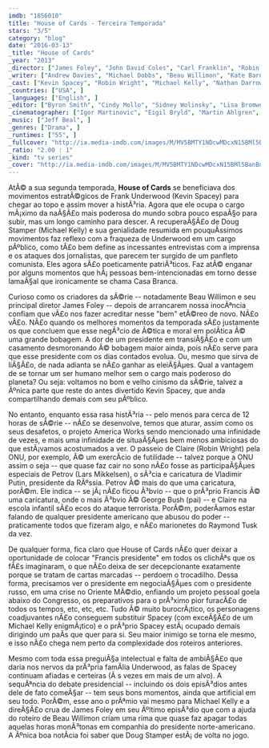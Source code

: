 ```yaml
---
imdb: "1856010"
title: "House of Cards - Terceira Temporada"
stars: "3/5"
category: "blog"
date: "2016-03-13"
_title: "House of Cards"
_year: "2013"
_director: ["James Foley", "John David Coles", "Carl Franklin", "Robin Wright", "Allen Coulter", "David Fincher", "Charles McDougall", "Joel Schumacher", "John Dahl", ]
_writer: ["Andrew Davies", "Michael Dobbs", "Beau Willimon", "Kate Barnow", "Sam Forman", "John Mankiewicz", "Laura Eason", "Rick Cleveland", "Keith Huff", ]
_cast: ["Kevin Spacey", "Robin Wright", "Michael Kelly", "Nathan Darrow", "Mahershala Ali", "Justin Doescher", "Michael Gill", "Molly Parker", "Derek Cecil", ]
_countries: ["USA", ]
_languages: ["English", ]
_editor: ["Byron Smith", "Cindy Mollo", "Sidney Wolinsky", "Lisa Bromwell", "Michelle Tesoro", "Kirk Baxter", ]
_cinematographer: ["Igor Martinovic", "Eigil Bryld", "Martin Ahlgren", "Tim Ives", "Peter Konczal", ]
_music: ["Jeff Beal", ]
_genres: ["Drama", ]
_runtimes: ["55", ]
_fullcover: "http://ia.media-imdb.com/images/M/MV5BMTY1NDcwMDcxN15BMl5BanBnXkFtZTgwMDI1NTQzNDE@.jpg"
_ratio: "2.00 : 1"
_kind: "tv series"
_cover: "http://ia.media-imdb.com/images/M/MV5BMTY1NDcwMDcxN15BMl5BanBnXkFtZTgwMDI1NTQzNDE@._V1._SX95_SY140_.jpg"
---
```

AtÃ© a sua segunda temporada, __House of Cards__ se beneficiava dos movimentos estratÃ©gicos de Frank Underwood (Kevin Spacey) para chegar ao topo e assim mover a histÃ³ria. Agora que ele ocupa o cargo mÃ¡ximo da naÃ§Ã£o mais poderosa do mundo sobra pouco espaÃ§o para subir, mas um longo caminho para descer. A recuperaÃ§Ã£o de Doug Stamper (Michael Kelly) e sua genialidade resumida em pouquÃ­ssimos movimentos faz reflexo com a fraqueza de Underwood em um cargo pÃºblico, como tÃ£o bem define as incessantes entrevistas com a imprensa e os ataques dos jornalistas, que parecem ter surgido de um panfleto comunista. Eles agora sÃ£o poeticamente patriÃ³ticos. Faz atÃ© enganar por alguns momentos que hÃ¡ pessoas bem-intencionadas em torno desse lamaÃ§al que ironicamente se chama Casa Branca.

Curioso como os criadores da sÃ©rie -- notadamente Beau Willimon e seu principal diretor James Foley -- depois de arrancarem nossa inocÃªncia confiam que vÃ£o nos fazer acreditar nesse "bem" etÃ©reo de novo. NÃ£o vÃ£o. NÃ£o quando os melhores momentos da temporada sÃ£o justamente os que concluem que esse negÃ³cio de Ã©tica e moral em polÃ­tica Ã© uma grande bobagem. A dor de um presidente em transiÃ§Ã£o e com um casamento desmoronando Ã© bobagem maior ainda, pois nÃ£o serve para que esse presidente com os dias contados evolua. Ou, mesmo que sirva de liÃ§Ã£o, de nada adianta se nÃ£o ganhar as eleiÃ§Ãµes. Qual a vantagem de se tornar um ser humano melhor sem o cargo mais poderoso do planeta? Ou seja: voltamos no bom e velho cinismo da sÃ©rie, talvez a Ãºnica parte que reste do antes divertido Kevin Spacey, que anda compartilhando demais com seu pÃºblico.

No entanto, enquanto essa rasa histÃ³ria -- pelo menos para cerca de 12 horas de sÃ©rie -- nÃ£o se desenvolve, temos que aturar, assim como os seus desafetos, o projeto America Works sendo mencionado uma infinidade de vezes, e mais uma infinidade de situaÃ§Ãµes bem menos ambiciosas do que estÃ¡vamos acostumados a ver. O passeio de Claire (Robin Wright) pela ONU, por exemplo, Ã© um exercÃ­cio de futilidade -- talvez porque a ONU assim o seja -- que quase faz cair no sono nÃ£o fosse as participaÃ§Ãµes especiais de Petrov (Lars Mikkelsen), o sÃ³cia e caricatura de Vladimir Putin, presidente da RÃºssia. Petrov Ã© mais do que uma caricatura, porÃ©m. Ele indica -- se jÃ¡ nÃ£o ficou Ã³bvio -- que o prÃ³prio Francis Ã© uma caricatura, onde o mais Ã³bvio Ã© George Bush (pai) -- e Claire na escola infantil sÃ£o ecos do ataque terrorista. PorÃ©m, poderÃ­amos estar falando de qualquer presidente americano que abusou do poder -- praticamente todos que fizeram algo, e nÃ£o marionetes do Raymond Tusk da vez. 

De qualquer forma, fica claro que House of Cards nÃ£o quer deixar a oportunidade de colocar "Francis presidente" em todos os clichÃªs que os fÃ£s imaginaram, o que nÃ£o deixa de ser decepcionante exatamente porque se tratam de cartas marcadas -- perdoem o trocadilho. Dessa forma, precisamos ver o presidente em negociaÃ§Ãµes com o presidente russo, em uma crise no Oriente MÃ©dio, enfiando um projeto pessoal goela abaixo do Congresso, os preparativos para o prÃ³ximo pior furacÃ£o de todos os tempos, etc, etc, etc. Tudo Ã© muito burocrÃ¡tico, os personagens coadjuvantes nÃ£o conseguem substituir Spacey (com exceÃ§Ã£o de um Michael Kelly enigmÃ¡tico) e o prÃ³prio Spacey estÃ¡ ocupado demais dirigindo um paÃ­s que quer para si. Seu maior inimigo se torna ele mesmo, e isso nÃ£o chega nem perto da complexidade dos roteiros anteriores.

Mesmo com toda essa preguiÃ§a intelectual e falta de ambiÃ§Ã£o que daria nos nervos da prÃ³pria famÃ­lia Underwood, as falas de Spacey continuam afiadas e certeiras (Ã s vezes em mais de um alvo). A sequÃªncia do debate presidencial -- incluindo os dois episÃ³dios antes dele de fato comeÃ§ar -- tem seus bons momentos, ainda que artificial em seu todo. PorÃ©m, esse ano o prÃªmio vai mesmo para Michael Kelly e a direÃ§Ã£o crua de James Foley em seu Ãºltimo episÃ³dio que com a ajuda do roteiro de Beau Willimon criam uma rima que quase faz apagar todas aquelas horas monÃ³tonas em companhia do presidente norte-americano. A Ãºnica boa notÃ­cia foi saber que Doug Stamper estÃ¡ de volta no jogo.
